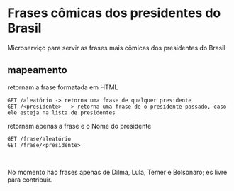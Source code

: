 # Frases cômicas dos presidentes do Brasil

Microserviço para servir as frases mais cômicas dos presidentes do Brasil

## mapeamento
retornam a frase formatada em HTML
```
GET /aleatório -> retorna uma frase de qualquer presidente
GET /<presidente>  -> retorna uma frase de o presidente passado, caso ele esteja na lista de presidentes
```

retornam apenas a frase e o Nome do presidente
```
GET /frase/aleatório
GET /frase/<presidente>
```

<br>

No momento hão frases apenas de Dilma, Lula, Temer e Bolsonaro; és livre para contribuir.